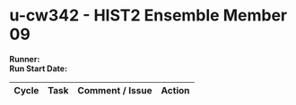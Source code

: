 # u-cw342 - HIST2 Ensemble Member 09

**Runner:**  
**Run Start Date:**

| Cycle | Task | Comment / Issue | Action |
| ---   | ---  | ---             | ---    |
